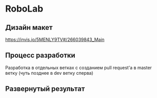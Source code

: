 # RoboLab

## Дизайн макет 

https://invis.io/5MENLY9TV#/266039843_Main

## Процесс разработки

Разработка в отдельных ветках с созданием pull request'а в master ветку (чуть позднее в dev ветку сперва)

## Pазвернутый результат

